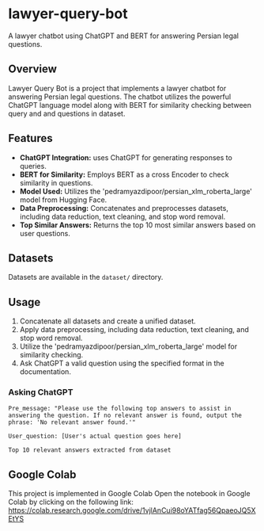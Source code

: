 # lawyer-query-bot
A lawyer chatbot using ChatGPT and BERT for answering Persian legal questions.

## Overview

Lawyer Query Bot is a project that implements a lawyer chatbot for answering Persian legal questions. The chatbot utilizes the powerful ChatGPT language model along with BERT for similarity checking between query and and questions in dataset.

## Features

- **ChatGPT Integration:** uses ChatGPT for generating responses to queries.
- **BERT for Similarity:** Employs BERT as a cross Encoder to check similarity in questions.
- **Model Used:** Utilizes the 'pedramyazdipoor/persian_xlm_roberta_large' model from Hugging Face.
- **Data Preprocessing:** Concatenates and preprocesses datasets, including data reduction, text cleaning, and stop word removal.
- **Top Similar Answers:** Returns the top 10 most similar answers based on user questions.

## Datasets

Datasets are available in the `dataset/` directory.

## Usage

1. Concatenate all datasets and create a unified dataset.
2. Apply data preprocessing, including data reduction, text cleaning, and stop word removal.
3. Utilize the 'pedramyazdipoor/persian_xlm_roberta_large' model for similarity checking.
4. Ask ChatGPT a valid question using the specified format in the documentation.

### Asking ChatGPT

```plaintext
Pre_message: "Please use the following top answers to assist in answering the question. If no relevant answer is found, output the phrase: 'No relevant answer found.'"

User_question: [User's actual question goes here]

Top 10 relevant answers extracted from dataset
```

## Google Colab

This project is implemented in Google Colab
Open the notebook in Google Colab by clicking on the following link: https://colab.research.google.com/drive/1vjlAnCui98oYATfag56QpaeoJQ5XEtYS

